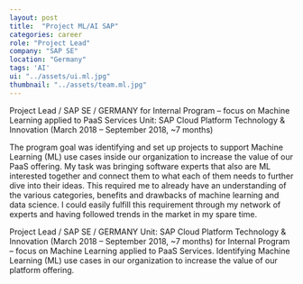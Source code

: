 ```yaml
---
layout: post
title:  "Project ML/AI SAP"
categories: career
role: "Project Lead"
company: "SAP SE"
location: "Germany"
tags: 'AI'
ui: "../assets/ui.ml.jpg"
thumbnail: "../assets/team.ml.jpg"
---
```

Project Lead / SAP SE / GERMANY
for Internal Program – focus on Machine Learning applied to PaaS Services
Unit: SAP Cloud Platform Technology & Innovation (March 2018 – September 2018, ~7 months)
<!--more-->

The program goal was identifying and set up projects to support Machine Learning (ML) use cases inside our organization to increase the value of our PaaS offering. My task was bringing software experts that also are ML interested together and connect them to what each of them needs to further dive into their ideas. 
This required me to already have an understanding of the various categories, benefits and drawbacks of machine learning and data science. I could easily fulfill this requirement through my network of experts and having followed trends in the market in my spare time.


Project Lead / SAP SE / GERMANY
Unit: SAP Cloud Platform Technology & Innovation (March 2018 – September 2018, ~7 months)
for Internal Program – focus on Machine Learning applied to PaaS Services. Identifying Machine Learning (ML) use cases in our organization to increase the value of our platform offering. 

